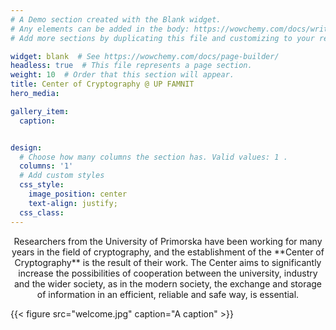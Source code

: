 ```yaml
---
# A Demo section created with the Blank widget.
# Any elements can be added in the body: https://wowchemy.com/docs/writing-markdown-latex/
# Add more sections by duplicating this file and customizing to your requirements.

widget: blank  # See https://wowchemy.com/docs/page-builder/
headless: true  # This file represents a page section.
weight: 10  # Order that this section will appear.
title: Center of Cryptography @ UP FAMNIT
hero_media: 

gallery_item:
  caption:


design:
  # Choose how many columns the section has. Valid values: 1 .
  columns: '1'
  # Add custom styles
  css_style:
    image_position: center
    text-align: justify;
  css_class:
---
```


<html>
<body>

<p style="text-align:center;">Researchers from the University of Primorska have been working for many years in the field of cryptography, and the establishment of the **Center of Cryptography** is the result of their work. The Center aims to significantly increase the possibilities of cooperation between the university, industry and the wider society, as in the modern society, the exchange and storage of information in an efficient, reliable and safe way, is essential.</p>

</body>
</html>

{{< figure src="welcome.jpg" caption="A caption" >}}
